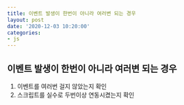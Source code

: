 ```yaml
---
title: 이벤트 발생이 한번이 아니라 여러변 되는 경우
layout: post
date: '2020-12-03 10:20:00'
categories:
- js
---
```


## 이벤트 발생이 한번이 아니라 여러변 되는 경우

1. 이벤트를 여러번 걸지 않았는지 확인
2. 스크립트를 실수로 두번이상 연동시켰는지 확인